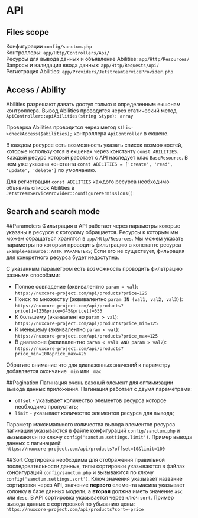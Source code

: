 # API

## Files scope
Конфигурации `config/sanctum.php`<br>
Контроллеры: `app/Http/Controllers/Api/`<br>
Ресурсы для вывода данных и объявление Abilities: `app/Http/Resources/`<br>
Запросы и валидация ввода данных: `app/Http/Requests/Api/`<br>
Регистрация Abilities: `app/Providers/JetstreamServiceProvider.php`<br>


## Access / Ability
Abilities разрешают давать доступ только к определенным екшонам контроллера. 
Вывод Abilities  проводится через статический метод `ApiController::apiAbilities(string $type): array`

Проверка Abilities проводится через метод `$this->checkAccess($abilities);` контроллера `ApiController` в екшене.

В каждом ресурсе есть возможность указать список возможностей, которые используются в екшенах через константу `const ABILITIES`.
Каждый ресурс который работает с API наследует клас `BaseResource`. 
В нем уже указана константа `const ABILITIES = ['create', 'read', 'update', 'delete']` по умолчанию.

Для регистрации `const ABILITIES` каждого ресурса необходимо объявить список Abilities в `JetstreamServiceProvider::configurePermissions()`

## Search and search mode

##Parameters
Фильтрация в API работает через параметры которые указаны в ресурсе к которому обращается. 
Ресурсы к которым мы можем обращаться хранятся в `app/Http/Resorces`. 
Мы можем указать параметры по которым проводить фильтрацию в константе ресурса `ExampleResource::ATTR_PARAMETERS`; 
Если его не существует, фильрация для конкретного ресурса будет недоступна.

С указанным параметром есть возможность проводить фильтрацию разными способами:
* Полное совпадение (эквивалентно `param = val`): <br>`https://nuxcore-project.com/api/products?price=125`
* Поиск по множеству (эквивалентно `param IN (val1, val2, val3)`): <br>`https://nuxcore-project.com/api/products?price[]=125&price=345&price[]=555`
* К большему (эквивалентно `param > val`): <br>`https://nuxcore-project.com/api/products?price_min=125`
* К меньшему (эквивалентно `param < val`): <br>`https://nuxcore-project.com/api/products?price_max=125`
* В диапазоне (эквивалентно `param < val1 AND param > val2`):  <br>`https://nuxcore-project.com/api/products?price_min=100&price_max=425`

Обратите внимание что для диапазонных значений к параметру добавляется окончание `_min` или `_max`

##Pagination
Пагинация очень важный элемент для оптимизации вывода данных приложения. Пагинация работает с двумя параметрами:
* `offset` - указывает количество элементов ресурса которое необходимо пропустить;
* `limit` - указывает количество элементов ресурса для вывода;

Параметр максимального количества вывода элементов ресурса пагинации указываются в файле конфигураций `config/sanctum.php` и вызываются по ключу `config('sanctum.settings.limit')`.
Пример вывода данных с пагинацией: <br>`https://nuxcore-project.com/api/products?offset=10&limit=100`

##Sort
Сортировка необходима для отображения правильной последовательности данных, 
типы сортировки указываются в файлах конфигураций `config/sanctum.php` и вызываются по ключу `config('sanctum.settings.sort')`.
Ключ значения указывает название сортировки через API, значение **первого** елемента масива указывает колонку в базе данных модели, а **вторая** должна иметь значение `asc` или `desc`. В API сортировка указывается через ключ `sort`.
Пример вывода данных с сортировкой по убыванию цены: <br>`https://nuxcore-project.com/api/products?sort=-price`
